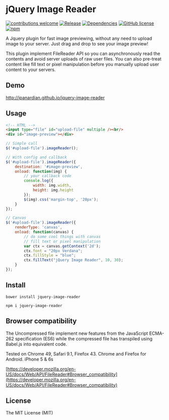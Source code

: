 # jQuery Image Reader
[![contributions welcome](https://img.shields.io/badge/contributions-welcome-brightgreen.svg?style=flat)](https://github.com/ipanardian/jquery-image-reader/issues) 
[![Release](https://img.shields.io/badge/release-v1.1.0-orange.svg)](https://github.com/ipanardian/jquery-image-reader/releases)
[![Dependencies](https://img.shields.io/badge/dependencies-jQuery%203.x-blue.svg)](https://jquery.com/)
[![GitHub license](https://img.shields.io/badge/license-MIT-red.svg)](https://raw.githubusercontent.com/ipanardian/jquery-image-reader/master/LICENSE)
[![npm](https://img.shields.io/npm/dt/jquery-image-reader.svg)]()

A Jquery plugin for fast image previewing, without any need to upload image to your server.
Just drag and drop to see your image preview!

This plugin implement FileReader API so you can asynchronously read the contents and avoid server uploads of raw user files.  You can also pre-treat content like fill text or pixel manipulation before you manually upload user content to your servers.

## Demo
<a href="http://ipanardian.github.io/jquery-image-reader" target="_blank" title="Demo jQuery Image Reader">http://ipanardian.github.io/jquery-image-reader</a>

## Usage
```html
<!-- HTML -->
<input type="file" id="upload-file" multiple /><br/>
<div id="image-preview"></div>
```

```js
// Simple call
$('#upload-file').imageReader();

// With config and callback
$('#upload-file').imageReader({
    destination: '#image-preview',
    onload: function(img) {
        // your callback code
        console.log({
            width: img.width,
            height: img.height
        });
        $(img).css('margin-top', '20px');
    }
});

// Canvas
$('#upload-file').imageReader({
    renderType: 'canvas',
    onload: function(canvas) {
        // do some cool things with canvas
        // fill text or pixel manipulation
        var ctx = canvas.getContext('2d');
        ctx.font = "20px Verdana";
        ctx.fillStyle = "blue";
        ctx.fillText("jQuery Image Reader", 10, 30);
    }
});
```

## Install
```
bower install jquery-image-reader  

npm i jquery-image-reader
```

## Browser compatibility
The Uncompressed file implement new features from the JavaScript ECMA-262 specification (ES6) while the compressed file has transpiled using Babel.js into equivalent code.
 
Tested on Chrome 49, Safari 9.1, Firefox 43. Chrome and Firefox for Android. iPhone 5 & 6s

[https://developer.mozilla.org/en-US/docs/Web/API/FileReader#Browser_compatibility](https://developer.mozilla.org/en-US/docs/Web/API/FileReader#Browser_compatibility)

## License
The MIT License (MIT)
